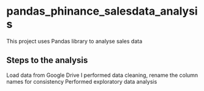 # pandas_phinance_salesdata_analysis
This project uses Pandas library to analyse sales data
## Steps to the analysis
Load data from Google Drive
I performed data cleaning, rename the column names for consistency
Performed exploratory data analysis
